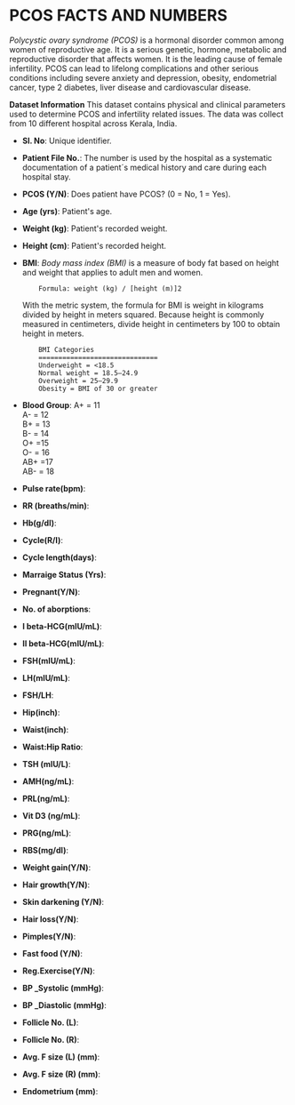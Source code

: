 # PCOS FACTS AND NUMBERS
*Polycystic ovary syndrome (PCOS)* is a hormonal disorder common among women of reproductive age. It is a serious genetic, hormone, metabolic and reproductive disorder that affects women. It is the leading cause of female infertility. PCOS can lead to lifelong complications and other serious conditions including severe anxiety and depression, obesity, endometrial cancer, type 2 diabetes, liver disease and cardiovascular disease.

**Dataset Information**
This dataset contains physical and clinical parameters used to determine PCOS and infertility related issues. The data was collect from 10 different hospital across Kerala, India.

- **Sl. No**: Unique identifier.
- **Patient File No.**: The number is used by the hospital as a systematic documentation of a patient´s medical history and care during each hospital stay.
- **PCOS (Y/N)**: Does patient have PCOS? (0 = No, 1 = Yes).
- **Age (yrs)**: Patient's age.
- **Weight (kg)**: Patient's recorded weight.
- **Height (cm)**: Patient's recorded height.
- **BMI**: *Body mass index (BMI)* is a measure of body fat based on height and weight that applies to adult men and women.

          Formula: weight (kg) / [height (m)]2
     With the metric system, the formula for BMI is weight in kilograms divided by height in meters squared. Because height is commonly measured in centimeters, divide height in centimeters by 100 to obtain height in meters.

          BMI Categories
          ==============================
          Underweight = <18.5
          Normal weight = 18.5–24.9
          Overweight = 25–29.9
          Obesity = BMI of 30 or greater


- **Blood Group**: 
A+ = 11			
A- = 12			
B+ = 13			
B- = 14			
O+ =15 			
O- = 16			
AB+ =17			
AB- = 18			

- **Pulse rate(bpm)**:  
- **RR (breaths/min)**: 
- **Hb(g/dl)**: 
- **Cycle(R/I)**: 
- **Cycle length(days)**: 
- **Marraige Status (Yrs)**: 
- **Pregnant(Y/N)**: 
- **No. of aborptions**: 
- **I beta-HCG(mIU/mL)**: 
- **II beta-HCG(mIU/mL)**: 
- **FSH(mIU/mL)**: 
- **LH(mIU/mL)**: 
- **FSH/LH**: 
- **Hip(inch)**: 
- **Waist(inch)**: 
- **Waist:Hip Ratio**: 
- **TSH (mIU/L)**: 
- **AMH(ng/mL)**: 
- **PRL(ng/mL)**: 
- **Vit D3 (ng/mL)**: 
- **PRG(ng/mL)**: 
- **RBS(mg/dl)**: 
- **Weight gain(Y/N)**: 
- **Hair growth(Y/N)**: 
- **Skin darkening (Y/N)**: 
- **Hair loss(Y/N)**: 
- **Pimples(Y/N)**: 
- **Fast food (Y/N)**: 
- **Reg.Exercise(Y/N)**: 
- **BP _Systolic (mmHg)**: 
- **BP _Diastolic (mmHg)**: 
- **Follicle No. (L)**: 
- **Follicle No. (R)**: 
- **Avg. F size (L) (mm)**: 
- **Avg. F size (R) (mm)**: 
- **Endometrium (mm)**: 

